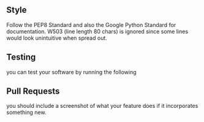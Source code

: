 Style
-------
Follow the PEP8 Standard and also the Google Python Standard for documentation. W503 (line length 80 chars) is ignored 
since some lines would look unintuitive when spread out.

Testing
------

you can test your software by running the following


Pull Requests
------

you should include a screenshot of what your feature does if it incorporates something new.